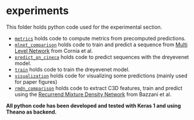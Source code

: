 # experiments
This folder holds python code used for the experimental section.

* [`metrics`](metrics) holds code to compute metrics from precomputed predictions.
* [`mlnet_comparison`](mlnet_comparison) holds code to train and predict a sequence from [Multi Level Network](https://github.com/marcellacornia/mlnet) from Cornia et al.
* [`predict_on_cineca`](predict_on_cineca) holds code to predict sequences with the dreyevenet model.
* [`train`](train) holds code to train the dreyevenet model.
* [`visualization`](visualization) holds code for visualizing some predictions (mainly used for paper figures)
* [`rmdn_comparison`](rmdn_comparison) holds code to extract C3D features, train and predict using
the [Recurrend Mixture Density Network](https://openreview.net/pdf?id=SJRpRfKxx) from Bazzani et al.

**All python code has been developed and tested with Keras 1 and using Theano as backend.**
